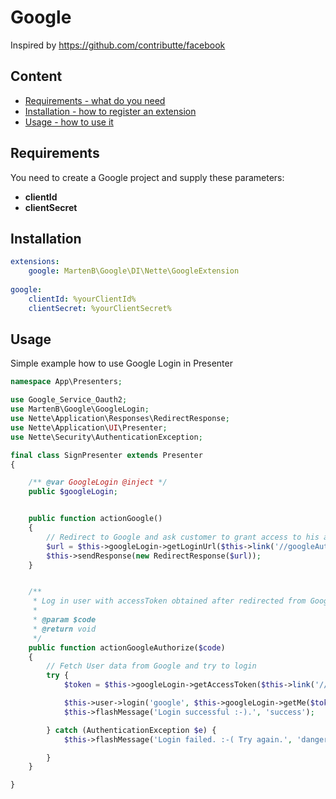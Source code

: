 # Google

Inspired by https://github.com/contributte/facebook

## Content

- [Requirements - what do you need](#requirements)
- [Installation - how to register an extension](#installation)
- [Usage - how to use it](#usage)

## Requirements

You need to create a Google project and supply these parameters:

* **clientId**
* **clientSecret**

## Installation

```yaml
extensions:
    google: MartenB\Google\DI\Nette\GoogleExtension
    
google:
    clientId: %yourClientId%
    clientSecret: %yourClientSecret%
```

## Usage

Simple example how to use Google Login in Presenter

```php
namespace App\Presenters;

use Google_Service_Oauth2;
use MartenB\Google\GoogleLogin;
use Nette\Application\Responses\RedirectResponse;
use Nette\Application\UI\Presenter;
use Nette\Security\AuthenticationException;

final class SignPresenter extends Presenter
{

    /** @var GoogleLogin @inject */
    public $googleLogin;


    public function actionGoogle()
    {
        // Redirect to Google and ask customer to grant access to his account
        $url = $this->googleLogin->getLoginUrl($this->link('//googleAuthorize'), [Google_Service_Oauth2::USERINFO_PROFILE, Google_Service_Oauth2::USERINFO_EMAIL]);
        $this->sendResponse(new RedirectResponse($url));
    }


    /**
     * Log in user with accessToken obtained after redirected from Google
     *
     * @param $code
     * @return void
     */
    public function actionGoogleAuthorize($code)
    {
        // Fetch User data from Google and try to login
        try {
            $token = $this->googleLogin->getAccessToken($this->link('//googleAuthorize'), $code);

            $this->user->login('google', $this->googleLogin->getMe($token));
            $this->flashMessage('Login successful :-).', 'success');

        } catch (AuthenticationException $e) {
            $this->flashMessage('Login failed. :-( Try again.', 'danger');

        }
    }

}
```
